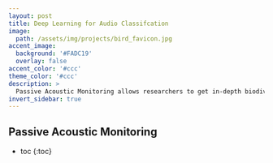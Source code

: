 ```yaml
---
layout: post
title: Deep Learning for Audio Classifcation
image: 
  path: /assets/img/projects/bird_favicon.jpg
accent_image: 
  background: '#FADC19'
  overlay: false
accent_color: '#ccc'
theme_color: '#ccc'
description: >
  Passive Acoustic Monitoring allows researchers to get in-depth biodiversity data faster than ever before.
invert_sidebar: true
---
```


## Passive Acoustic Monitoring


* toc
{:toc}